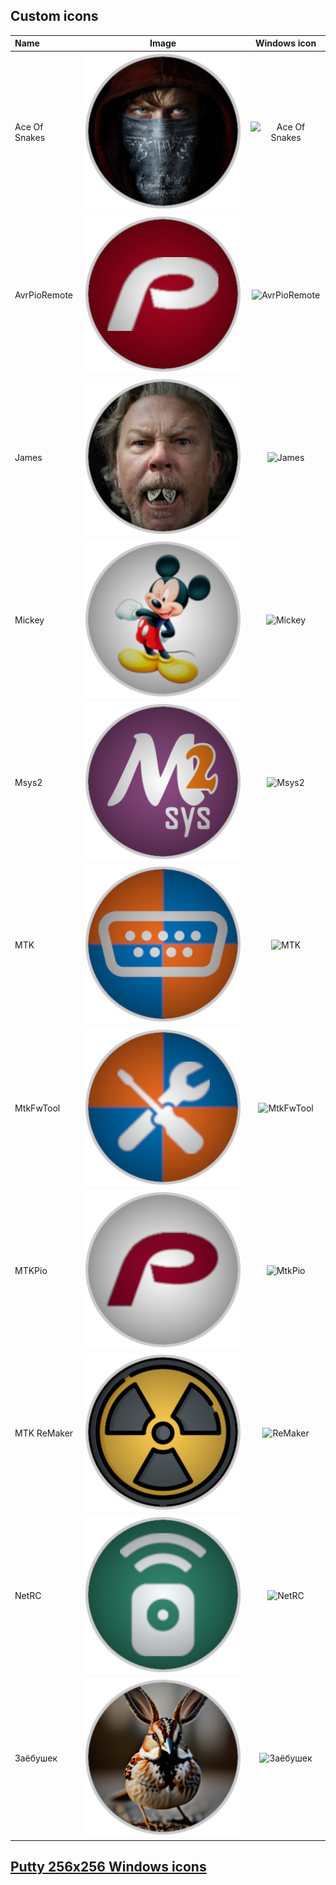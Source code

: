 ## Custom icons 

| Name          |  Image                                          | Windows icon
|:------------- | :---------------------------------------------: | :-------------------------------------:
| Ace Of Snakes | ![Ace Of Snakes](screenshots/AceOfSnakes.png)   | ![Ace Of Snakes](screenshots/AceOfSnakes.ico)
| AvrPioRemote  | ![AvrPioRemote](screenshots/AvrPioRemote.png)   | ![AvrPioRemote](screenshots/AvrPioRemote.ico)
| James         | ![James](screenshots/James.png)                 | ![James](screenshots/James.ico)
| Mickey        | ![Mickey](screenshots/Mickey.png)               | ![Mickey](screenshots/Mickey.ico)
| Msys2         | ![Msys2](screenshots/Msys2.png)                 | ![Msys2](screenshots/Msys2.ico)
| MTK           | ![MTK](screenshots/MTK.png)                     | ![MTK](screenshots/MTK.ico)
| MtkFwTool     | ![MtkFwTool](screenshots/MtkFwTool.png)         | ![MtkFwTool](screenshots/MtkFwTool.ico)
| MTKPio        | ![MtkPio](screenshots/MtkPio.png)               | ![MtkPio](screenshots/MtkPio.ico)
| MTK ReMaker   | ![ReMaker](screenshots/ReMaker.png)             | ![ReMaker](screenshots/ReMaker.ico)
| NetRC         | ![NetRC](screenshots/NetRC.png)                 | ![NetRC](screenshots/NetRC.ico)
| Заёбушек      | ![Заёбушек](screenshots/Заёбушек.png)           | ![Заёбушек](screenshots/Заёбушек.ico)

## [Putty 256x256 Windows icons ](./putty/)


